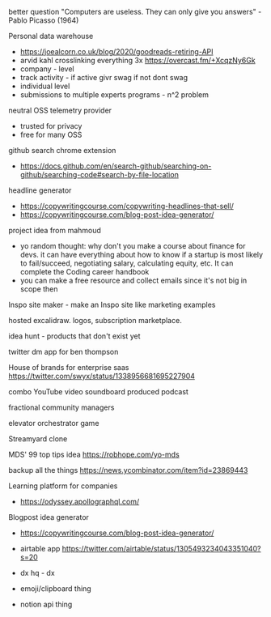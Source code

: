 better question "Computers are useless. They can only give you answers" - Pablo Picasso (1964)

Personal data warehouse

- https://joealcorn.co.uk/blog/2020/goodreads-retiring-API
- arvid kahl crosslinking everything 3x https://overcast.fm/+XcqzNy6Gk
- company - level
- track activity - if active givr swag if not dont swag
- individual level
- submissions to multiple experts programs - n^2 problem

neutral OSS telemetry provider

- trusted for privacy
- free for many OSS

github search chrome extension

- https://docs.github.com/en/search-github/searching-on-github/searching-code#search-by-file-location

headline generator

- https://copywritingcourse.com/copywriting-headlines-that-sell/
- https://copywritingcourse.com/blog-post-idea-generator/

project idea from mahmoud

- yo random thought: why don't you make a course about finance for devs. it can have everything about how to know if a startup is most likely to fail/succeed, negotiating salary, calculating equity, etc. It can complete the Coding career handbook
- you can make a free resource and collect emails since it's not big in scope then

Inspo site maker - make an Inspo site like marketing examples

hosted excalidraw. logos, subscription marketplace.

idea hunt - products that don't exist yet

twitter dm app for ben thompson

House of brands for enterprise saas https://twitter.com/swyx/status/1338956681695227904

combo YouTube video soundboard produced podcast

fractional community managers

elevator orchestrator game

Streamyard clone

MDS' 99 top tips idea https://robhope.com/yo-mds

backup all the things https://news.ycombinator.com/item?id=23869443

Learning platform for companies

- https://odyssey.apollographql.com/

Blogpost idea generator

- https://copywritingcourse.com/blog-post-idea-generator/

- airtable app https://twitter.com/airtable/status/1305493234043351040?s=20
- dx hq - dx
- emoji/clipboard thing
- notion api thing

